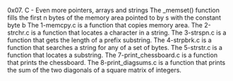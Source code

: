 0x07. C - Even more pointers, arrays and strings
The _memset() function fills the first n bytes of the memory area pointed to by s with the constant byte b
The 1-memcpy.c  is a function that copies memory area.
The 2-strchr.c is  a function that locates a character in a string.
The 3-strspn.c is a function that gets the length of a prefix substring.
The 4-strpbrk.c is a function that searches a string for any of a set of bytes.
The 5-strstr.c is  a function that locates a substring.
The 7-print_chessboard.c is  a function that prints the chessboard.
The 8-print_diagsums.c is a function that prints the sum of the two diagonals of a square matrix of integers.
